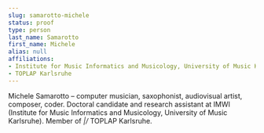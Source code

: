 ```yaml
---
slug: samarotto-michele
status: proof
type: person
last_name: Samarotto
first_name: Michele
alias: null
affiliations:
- Institute for Music Informatics and Musicology, University of Music Karlsruhe
- TOPLAP Karlsruhe
---
```


Michele Samarotto – computer musician, saxophonist, audiovisual artist, composer, coder. Doctoral candidate and research assistant at IMWI (Institute for Music Informatics and Musicology, University of Music Karlsruhe). Member of _\|/_ TOPLAP Karlsruhe.

